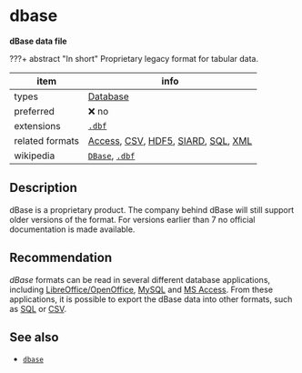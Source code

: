 

# dbase

**dBase data file**

???+ abstract "In short"
    Proprietary legacy format for tabular data.

item | info
--- | ---
types | [Database](../dataTypes/database.md)
preferred | ❌ no
extensions | [`.dbf`](../extensions/dbf.md)
related formats | [Access](../fileFormats/access.md), [CSV](../fileFormats/csv.md), [HDF5](../fileFormats/hdf5.md), [SIARD](../fileFormats/siard.md), [SQL](../fileFormats/sql.md), [XML](../fileFormats/xml.md)
wikipedia | [`DBase`]({{wikipedia}}/DBase), [`.dbf`]({{wikipedia}}/.dbf)

## Description

dBase is a proprietary product.
The company behind
dBase will still support older versions of the format. For versions earlier than
7 no official documentation is made available.

## Recommendation

*dBase* formats can be read in
several different database applications, including
[LibreOffice/OpenOffice]({{libreoffice}}),
[MySQL]({{mysql}})
and
[MS Access]({{msaccess}}).
From these applications, it is possible to export the dBase data
into other formats, such as
[SQL](../fileFormats/sql.md) or [CSV](../fileFormats/csv.md).


## See also
*   [`dbase`](dbase)



